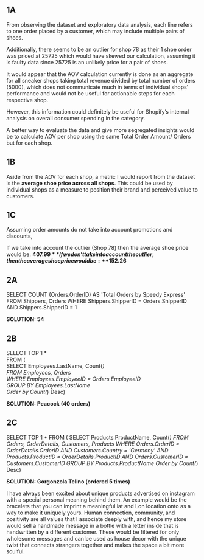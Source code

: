 ## 1A

From observing the dataset and exploratory data analysis, each line refers to one order placed by a customer, which may include multiple pairs of shoes. 

Additionally, there seems to be an outlier for shop 78 as their 1 shoe order was priced at 25725 which would have skewed our calculation, assuming it is faulty data since 25725 is an unlikely price for a pair of shoes.

It would appear that the AOV calculation currently is done as an aggregate for all sneaker shops taking total revenue divided by total number of orders (5000), which does not communicate much in terms of individual shops’ performance and would not be useful for actionable steps for each respective shop.

However, this information could definitely be useful for Shopify’s internal analysis on overall consumer spending in the category.

A better way to evaluate the data and give more segregated insights would be to calculate AOV per shop using the same Total Order Amount/ Orders but for each shop.

## 1B

Aside from the AOV for each shop, a metric I would report from the dataset is the **average shoe price across all shops**. This could be used by individual shops as a measure to position their brand and perceived value to customers. 

## 1C
Assuming order amounts do not take into account promotions and discounts,

If we take into account the outlier (Shop 78) then the average shoe price would be: **$407.99**
If we don’t take into account the outlier, then the average shoe price would be: **$152.26**

## 2A

SELECT COUNT (Orders.OrderID) AS 'Total Orders by Speedy Express' 
FROM Shippers, Orders
WHERE Shippers.ShipperID = Orders.ShipperID AND
Shippers.ShipperID = 1

**SOLUTION: 54**

## 2B

SELECT TOP 1 * <br/>
FROM ( <br/>
	SELECT Employees.LastName, Count(*) <br/>
	FROM Employees, Orders <br/>
	WHERE Employees.EmployeeID = Orders.EmployeeID <br/>
	GROUP BY Employees.LastName <br/>
	Order by Count(*) Desc)  <br/>

**SOLUTION: Peacock (40 orders)**

## 2C

SELECT TOP 1 *
FROM (
	SELECT Products.ProductName, Count(*)
	FROM Orders, OrderDetails, Customers, Products
	WHERE Orders.OrderID = OrderDetails.OrderID AND
    		Customers.Country = 'Germany' AND
        		Products.ProductID = OrderDetails.ProductID AND
        		Orders.CustomerID = Customers.CustomerID
	GROUP BY Products.ProductName
	Order by Count(*) Desc) 

**SOLUTION: Gorgonzola Telino (ordered 5 times)**

I have always been excited about unique products advertised on instagram with a special personal meaning behind them. An example would be the bracelets that you can imprint a meaningful lat and Lon location onto as a way to make it uniquely yours. Human connection, community, and positivity are all values that I associate deeply with, and hence my store would sell a handmade message in a bottle with a letter inside that is handwritten by a different customer. These would be filtered for only wholesome messages and can be used as house decor with the unique twist that connects strangers together and makes the space a bit more soulful. 
